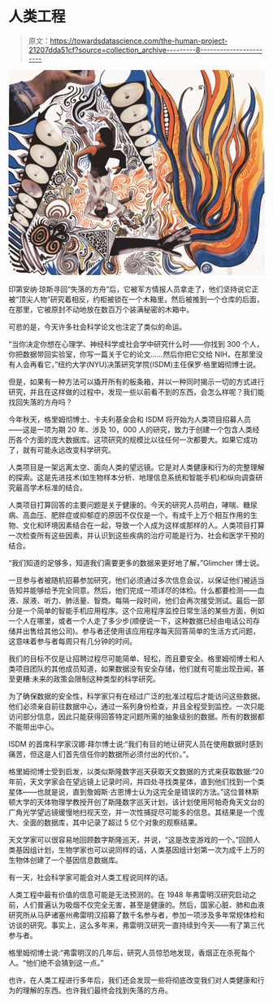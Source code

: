 # 人类工程

> 原文：<https://towardsdatascience.com/the-human-project-21207dda51cf?source=collection_archive---------8----------------------->

![](img/6c213a4ef482e6ad94fdd19bd04036c5.png)

印第安纳·琼斯寻回“失落的方舟”后，它被军方情报人员拿走了，他们坚持说它正被“顶尖人物”研究着相反，约柜被锁在一个木箱里，然后被推到一个仓库的后面，在那里，它被原封不动地放在数百万个装满秘密的木箱中。

可悲的是，今天许多社会科学论文也注定了类似的命运。

“当你决定你想在心理学、神经科学或社会学中研究什么时——你找到 300 个人，你把数据带回实验室，你写一篇关于它的论文……然后你把它交给 NIH，在那里没有人会再看它，”纽约大学(NYU)决策研究学院(ISDM)主任保罗·格里姆彻博士说。

但是，如果有一种方法可以撬开所有的板条箱，并以一种同时揭示一切的方式进行研究，并且在这样做的过程中，发现一些以前看不到的东西，会怎么样呢？我们能找回失落的方舟吗？

今年秋天，格里姆彻博士、卡夫利基金会和 ISDM 将开始为人类项目招募人员——这是一项为期 20 年、涉及 10，000 人的研究，致力于创建一个包含人类经历各个方面的庞大数据库。这项研究的规模比以往任何一次都要大。如果它成功了，就有可能永远改变科学研究。

人类项目是一架远离太空、面向人类的望远镜。它是对人类健康和行为的完整理解的探索。这是先进技术(如生物样本分析、地理信息系统和智能手机)和纵向调查研究最高学术标准的结合。

人类项目打算回答的主要问题是关于健康的。今天的研究人员明白，哮喘、糖尿病、高血压、肥胖症或抑郁症的原因不仅仅是一个。有成千上万个相互作用的生物、文化和环境因素结合在一起，导致一个人成为这样或那样的人。人类项目打算一次检查所有这些因素，并认识到这些疾病的治疗可能是行为、社会和医学干预的结合。

“我们知道的足够多，知道我们需要更多的数据来更好地了解，”Glimcher 博士说。

一旦参与者被随机招募参加研究，他们必须通过多次信息会议，以保证他们被适当告知并能够给予完全同意。然后，他们完成一项详尽的体检。什么都要检测——血液、尿液、听力、肺活量、智商。每隔一段时间，他们会再次接受测试。最后一部分是一个简单的智能手机应用程序。这个应用程序监控日常生活的某些方面，例如一个人在哪里，或者一个人走了多少步(顺便说一下，这种数据已经由电话公司存储并出售给其他公司)。参与者还使用该应用程序每天回答简单的生活方式问题，这意味着参与者每周只有几分钟的时间。

我们的目标不仅是让招聘过程尽可能简单、轻松，而且要安全。格里姆彻博士和人类项目团队的其他成员知道，如果数据没有安全存储，他们就有可能出现丑闻，甚至更糟:未来的政策会限制这种类型的科学研究。

为了确保数据的安全性，科学家只有在经过广泛的批准过程后才能访问这些数据。他们必须亲自前往数据中心，通过一系列身份检查，并且全程受到监控。一次只能访问部分信息，因此只能获得回答特定问题所需的抽象级别的数据。所有的数据都不能带出中心。

ISDM 的首席科学家汉娜·拜尔博士说:“我们有目的地让研究人员在使用数据时感到痛苦，但这是人们首先信任你的数据所必须付出的代价。”。

格里姆彻博士受到启发，以类似斯隆数字巡天获取天文数据的方式来获取数据:“20 年前，天文学家会在望远镜上记录时间，并四处寻找类星体，直到他们找到一个类星体——也就是说，直到詹姆斯·古恩博士认为这完全是错误的方法。”这位普林斯顿大学的天体物理学教授开创了斯隆数字巡天计划，该计划使用阿帕奇角天文台的广角光学望远镜缓慢地扫视天空，并一次性捕捉尽可能多的信息。其结果是一个庞大、全面的数据库，其中记录了超过 5 亿个对象的观察结果。

天文学家可以很容易地回顾数字斯隆巡天，并说，“这是改变游戏的一个。”回顾人类基因组计划，生物学家也可以说同样的话，人类基因组计划第一次为成千上万的生物体创建了一个基因信息数据库。

有一天，社会科学家可能会对人类工程说同样的话。

人类工程中最有价值的信息可能是无法预测的。在 1948 年弗雷明汉研究启动之前，人们普遍认为吸烟不仅完全无害，甚至是健康的。然后，国家心脏、肺和血液研究所从马萨诸塞州弗雷明汉招募了数千名参与者，参加一项涉及多年常规体检和访谈的研究。事实上，这么多年来，弗雷明汉研究一直持续到今天——有了第三代参与者。

格里姆彻博士说:“弗雷明汉的几年后，研究人员惊恐地发现，香烟正在杀死每个人。“他们绝不会猜到这一点。”

也许，在人类工程进行多年后，我们还会发现一些将彻底改变我们对人类健康和行为的理解的东西。也许我们最终会找到失落的方舟。